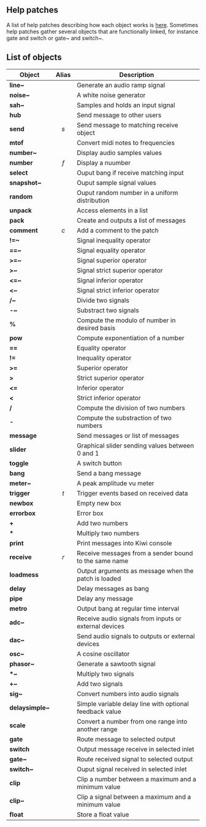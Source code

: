 ## Help patches

A list of help patches describing how each object works is <a href="https://github.com/Musicoll/Kiwi/releases/download/v1.0.3/documentation.zip" target='_blank_'>here</a>.
Sometimes help patches gather several objects that are functionally linked, for instance gate and switch or gate~ and switch~.

## List of objects

| Object          | Alias |                       Description                       |
|-----------------|:-----:|---------------------------------------------------------|
| **line~**       |       | Generate an audio ramp signal                           |
| **noise~**      |       | A white noise generator                                 |
| **sah~**        |       | Samples and holds an input signal                       |
| **hub**         |       | Send message to other users                             |
| **send**        |  *s*  | Send message to matching receive object                 |
| **mtof**        |       | Convert midi notes to frequencies                       |
| **number~**     |       | Display audio samples values                            |
| **number**      |  *f*  | Display a nuumber                                       |
| **select**      |       | Ouput bang if receive matching input                    |
| **snapshot~**   |       | Ouput sample signal values                              |
| **random**      |       | Ouput random number in a uniform distribution           |
| **unpack**      |       | Access elements in a list                               |
| **pack**        |       | Create and outputs a list of messages                   |
| **comment**     |  *c*  | Add a comment to the patch                              |
| **!=~**         |       | Signal inequality operator                              |
| **==~**         |       | Signal equality operator                                |
| **>=~**         |       | Signal superior operator                                |
| **>~**          |       | Signal strict superior operator                         |
| **<=~**         |       | Signal inferior operator                                |
| **<~**          |       | Signal strict inferior operator                         |
| **/~**          |       | Divide two signals                                      |
| **-~**          |       | Substract two signals                                   |
| **%**           |       | Compute the modulo of number in desired basis           |
| **pow**         |       | Compute exponentiation of a number                      |
| **==**          |       | Equality operator                                       |
| **!=**          |       | Inequality operator                                     |
| **>=**          |       | Superior operator                                       |
| **>**           |       | Strict superior operator                                |
| **<=**          |       | Inferior operator                                       |
| **<**           |       | Strict inferior operator                                |
| **/**           |       | Compute the division of two numbers                     |
| **-**           |       | Compute the substraction of two numbers                 |
| **message**     |       | Send messages or list of messages                       |
| **slider**      |       | Graphical slider sending values between 0 and 1         |
| **toggle**      |       | A switch button                                         |
| **bang**        |       | Send a bang message                                     |
| **meter~**      |       | A peak amplitude vu meter                               |
| **trigger**     |  *t*  | Trigger events based on received data                   |
| **newbox**      |       | Empty new box                                           |
| **errorbox**    |       | Error box                                               |
| **+**           |       | Add two numbers                                         |
| **\***          |       | Multiply two numbers                                    |
| **print**       |       | Print messages into Kiwi console                        |
| **receive**     | *r*   | Receive messages from a sender bound to the same name   |
| **loadmess**    |       | Output arguments as message when the patch is loaded    |
| **delay**       |       | Delay messages as bang                                  |
| **pipe**        |       | Delay any message                                       |
| **metro**       |       | Output bang at regular time interval                    |
| **adc~**        |       | Receive audio signals from inputs or external devices   |
| **dac~**        |       | Send audio signals to outputs or external devices       |
| **osc~**        |       | A cosine oscillator                                     |
| **phasor~**     |       | Generate a sawtooth signal                              |
| **\*~**         |       | Multiply two signals                                    |
| **+~**          |       | Add two signals                                         |
| **sig~**        |       | Convert numbers into audio signals                      |
| **delaysimple~**|       | Simple variable delay line with optional feedback value |
| **scale**       |       | Convert a number from one range into another range      |
| **gate**        |       | Route message to selected output                        |
| **switch**      |       | Output message receive in selected inlet                |
| **gate~**       |       | Route received signal to selected output                |
| **switch~**     |       | Ouput signal received in selected inlet                 |
| **clip**        |       | Clip a number between a maximum and a minimum value     |
| **clip~**       |       | Clip a signal between a maximum and a minimum value     |
| **float**       |       | Store a float value                                     |
